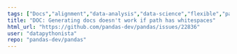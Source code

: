 ```yaml
---
tags: ["Docs","alignment","data-analysis","data-science","flexible","pandas","python"]
title: "DOC: Generating docs doesn't work if path has whitespaces"
html_url: "https://github.com/pandas-dev/pandas/issues/22836"
user: "datapythonista"
repo: "pandas-dev/pandas"
---
```


